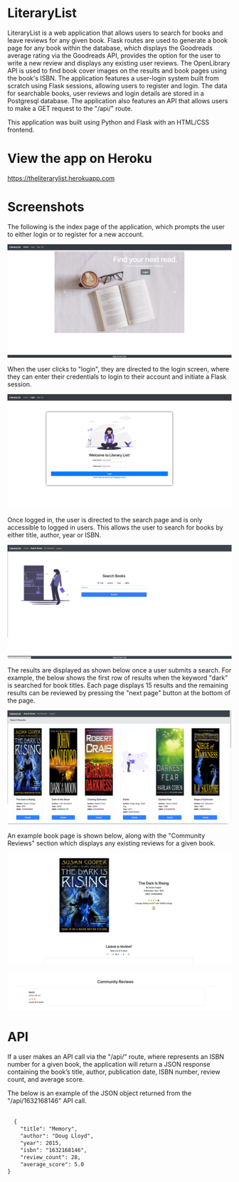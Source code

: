 # LiteraryList

LiteraryList is a web application that allows users to search for books and leave reviews for any given book. Flask routes are used to generate a book page for any book within the database, which displays the Goodreads average rating via the Goodreads API, provides the option for the user to write a new review and displays any existing user reviews. The OpenLibrary API is used to find book cover images on the results and book pages using the book's ISBN. The application features a user-login system built from scratch using Flask sessions, allowing users to register and login. The data for searchable books, user reviews and login details are stored in a Postgresql database. The application also features an API that allows users to make a GET request to the "/api/<isbn>" route.

This application was built using Python and Flask with an HTML/CSS frontend.

# View the app on Heroku
https://theliterarylist.herokuapp.com

# Screenshots

<p>The following is the index page of the application, which prompts the user to either login or to register for a new account.</p>

![](static/images/screenshot1.png)



<p>When the user clicks to "login", they are directed to the login screen, where they can enter their credentials to login to their account and initiate a Flask session.</p>

![](static/images/screenshot2.png)



Once logged in, the user is directed to the search page and is only accessible to logged in users. This allows the user to search for books by either title, author, year or ISBN.

![](static/images/screenshot3.png)



The results are displayed as shown below once a user submits a search. For example, the below shows the first row of results when the keyword "dark" is searched for book titles. Each page displays 15 results and the remaining results can be reviewed by pressing the "next page" button at the bottom of the page. 

![](static/images/screenshot4.png)



An example book page is shown below, along with the "Community Reviews" section which displays any existing reviews for a given book.

![](static/images/screenshot5.png)

![](static/images/screenshot6.png)

# API

If a user makes an API call via the "/api/<isbn>" route, where <isbn> represents an ISBN number for a given book, the application will return a JSON response containing the book’s title, author, publication date, ISBN number, review count, and average score.
  
 The below is an example of the JSON object returned from the "/api/1632168146" API call.
  
<pre><code>
  {
    "title": "Memory",
    "author": "Doug Lloyd",
    "year": 2015,
    "isbn": "1632168146",
    "review_count": 28,
    "average_score": 5.0
}
</code></pre>
